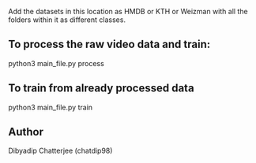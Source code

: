 Add the datasets in this location as HMDB or KTH or Weizman with all the folders within it as different classes.

## To process the raw video data and train:
python3 main_file.py process

## To train from already processed data
python3 main_file.py train

## Author

Dibyadip Chatterjee (chatdip98)
